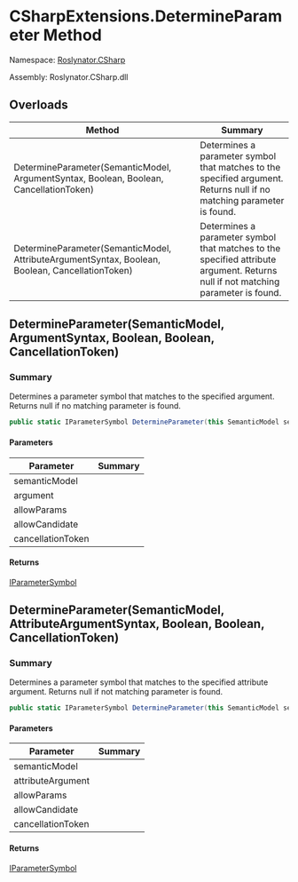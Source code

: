 # CSharpExtensions\.DetermineParameter Method

Namespace: [Roslynator.CSharp](../../README.md)

Assembly: Roslynator\.CSharp\.dll

## Overloads

| Method | Summary |
| ------ | ------- |
| DetermineParameter\(SemanticModel, ArgumentSyntax, Boolean, Boolean, CancellationToken\) | Determines a parameter symbol that matches to the specified argument\. Returns null if no matching parameter is found\. |
| DetermineParameter\(SemanticModel, AttributeArgumentSyntax, Boolean, Boolean, CancellationToken\) | Determines a parameter symbol that matches to the specified attribute argument\. Returns null if not matching parameter is found\. |

## DetermineParameter\(SemanticModel, ArgumentSyntax, Boolean, Boolean, CancellationToken\)

### Summary

Determines a parameter symbol that matches to the specified argument\.
Returns null if no matching parameter is found\.

```csharp
public static IParameterSymbol DetermineParameter(this SemanticModel semanticModel, ArgumentSyntax argument, bool allowParams = false, bool allowCandidate = false, CancellationToken cancellationToken = default(CancellationToken))
```

#### Parameters

| Parameter | Summary |
| --------- | ------- |
| semanticModel | |
| argument | |
| allowParams | |
| allowCandidate | |
| cancellationToken | |

#### Returns

[IParameterSymbol](https://docs.microsoft.com/en-us/dotnet/api/microsoft.codeanalysis.iparametersymbol)




## DetermineParameter\(SemanticModel, AttributeArgumentSyntax, Boolean, Boolean, CancellationToken\)

### Summary

Determines a parameter symbol that matches to the specified attribute argument\.
Returns null if not matching parameter is found\.

```csharp
public static IParameterSymbol DetermineParameter(this SemanticModel semanticModel, AttributeArgumentSyntax attributeArgument, bool allowParams = false, bool allowCandidate = false, CancellationToken cancellationToken = default(CancellationToken))
```

#### Parameters

| Parameter | Summary |
| --------- | ------- |
| semanticModel | |
| attributeArgument | |
| allowParams | |
| allowCandidate | |
| cancellationToken | |

#### Returns

[IParameterSymbol](https://docs.microsoft.com/en-us/dotnet/api/microsoft.codeanalysis.iparametersymbol)




